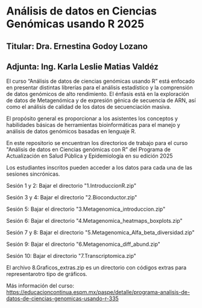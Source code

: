 # Análisis de datos en Ciencias Genómicas usando R 2025
## Titular: Dra. Ernestina Godoy Lozano
## Adjunta: Ing. Karla Leslie Matias Valdéz

El curso “Análisis de datos de ciencias genómicas usando R” está enfocado en presentar distintas librerías para el análisis estadístico y la comprensión de datos genómicos de alto rendimiento. El énfasis está en la exploración de datos de Metagenómica y de expresión génica de secuencia de ARN, así como el análisis de calidad de los datos de secuenciación masiva.

El propósito general es proporcionar a los asistentes los conceptos y habilidades básicas de herramientas bioinformáticas para el manejo y análisis de datos genómicos basadas en lenguaje R.

En este repositorio se encuentran los directorios de trabajo para el curso "Análisis de datos en Ciencias genómicas con R" del Programa de Actualización en Salud Pública y Epidemiología en su edición 2025

Los estudiantes inscritos pueden acceder a los datos para cada una de las sesiones sincrónicas.

Sesión 1 y 2: Bajar el directorio "1.IntroduccionR.zip"

Sesión 3 y 4: Bajar el directorio "2.Bioconductor.zip"

Sesión 5: Bajar el directorio "3.Metagenomica_introduccion.zip"

Sesión 6: Bajar el directorio "4.Metagenomica_heatmaps_boxplots.zip"

Sesión 7 y 8: Bajar el directorio "5.Metagenomica_Alfa_beta_diversidad.zip"

Sesión 9: Bajar el directorio "6.Metagenomica_diff_abund.zip"

Sesión 10: Bajar el directorio "7.Transcriptomica.zip"

El archivo 8.Graficos_extras.zip es un directorio con códigos extras para representarotro tipo de gráficos.

Más información del curso: 
https://educacioncontinua.espm.mx/paspe/detalle/programa-analisis-de-datos-de-ciencias-genomicas-usando-r-335
